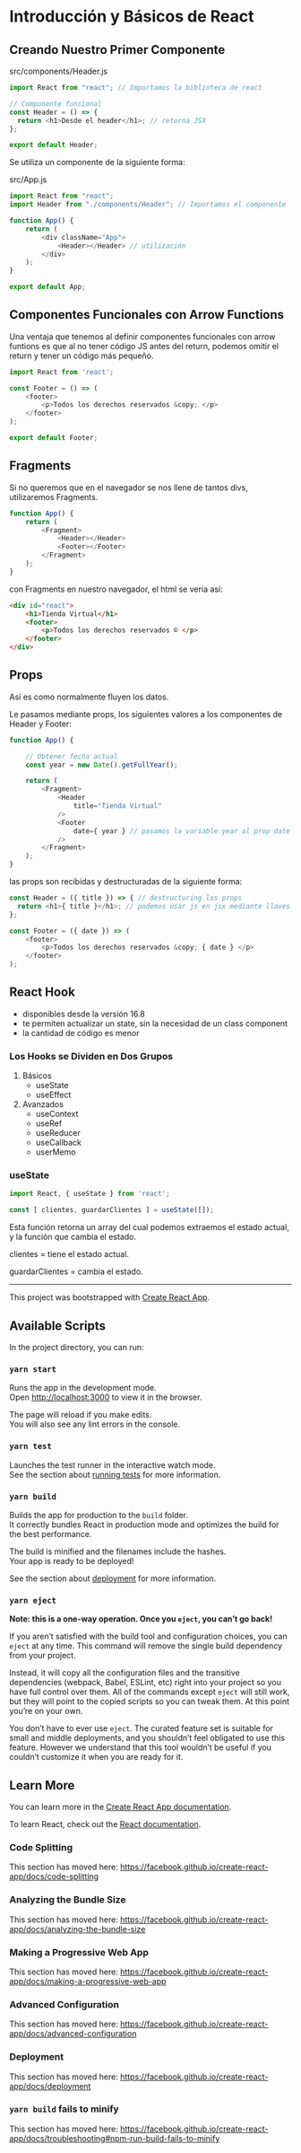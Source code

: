 # Introducción y Básicos de React

## Creando Nuestro Primer Componente

src/components/Header.js
```javascript
import React from "react"; // Importamos la biblioteca de react

// Componente funcional
const Header = () => {
  return <h1>Desde el header</h1>; // retorna JSX
};

export default Header;
```

Se utiliza un componente de la siguiente forma:

src/App.js
```javascript
import React from "react";
import Header from "./components/Header"; // Importamos el componente

function App() {
    return (
        <div className="App">
            <Header></Header> // utilización
        </div>
    );
}

export default App;
```

## Componentes Funcionales con Arrow Functions

Una ventaja que tenemos al definir componentes funcionales con arrow funtions es que al no tener código JS antes del return, podemos omitir el return y tener un código más pequeño.

```javascript
import React from 'react';

const Footer = () => (
    <footer>
        <p>Todos los derechos reservados &copy; </p>
    </footer>
);

export default Footer;
```

## Fragments

Si no queremos que en el navegador se nos llene de tantos divs, utilizaremos Fragments.

```javascript
function App() {
    return (
        <Fragment>
            <Header></Header>
            <Footer></Footer>
        </Fragment>
    );
}
```

con Fragments en nuestro navegador, el html se vería así:
```html
<div id="react">
    <h1>Tienda Virtual</h1>
    <footer>
        <p>Todos los derechos reservados © </p>
    </footer>
</div>
```

## Props

Así es como normalmente fluyen los datos.

Le pasamos mediante props, los siguientes valores a los componentes de Header y Footer:

```javascript
function App() {

    // Obtener fecha actual
    const year = new Date().getFullYear();

    return (
        <Fragment>
            <Header
                title="Tienda Virtual"
            />
            <Footer
                date={ year } // pasamos la variable year al prop date
            />
        </Fragment>
    );
}
```

las props son recibidas y destructuradas de la siguiente forma:

```javascript
const Header = ({ title }) => { // destructuring los props
  return <h1>{ title }</h1>; // podemos usar js en jsx mediante llaves
};
```

```javascript
const Footer = ({ date }) => (
    <footer>
        <p>Todos los derechos reservados &copy; { date } </p>
    </footer>
);
```
## React Hook

- disponibles desde la versión 16.8
- te permiten actualizar un state, sin la necesidad de un class component
- la cantidad de código es menor

### Los Hooks se Dividen en Dos Grupos

1. Básicos
    - useState
    - useEffect
2. Avanzados
    - useContext
    - useRef
    - useReducer
    - useCallback
    - userMemo

### useState

```javascript
import React, { useState } from 'react';
```

```javascript
const [ clientes, guardarClientes ] = useState([]);
```

Esta función retorna un array del cual podemos extraemos el estado actual, y la función que cambia el estado.

clientes = tiene el estado actual.

guardarClientes = cambia el estado.





___
This project was bootstrapped with [Create React App](https://github.com/facebook/create-react-app).

## Available Scripts

In the project directory, you can run:

### `yarn start`

Runs the app in the development mode.<br />
Open [http://localhost:3000](http://localhost:3000) to view it in the browser.

The page will reload if you make edits.<br />
You will also see any lint errors in the console.

### `yarn test`

Launches the test runner in the interactive watch mode.<br />
See the section about [running tests](https://facebook.github.io/create-react-app/docs/running-tests) for more information.

### `yarn build`

Builds the app for production to the `build` folder.<br />
It correctly bundles React in production mode and optimizes the build for the best performance.

The build is minified and the filenames include the hashes.<br />
Your app is ready to be deployed!

See the section about [deployment](https://facebook.github.io/create-react-app/docs/deployment) for more information.

### `yarn eject`

**Note: this is a one-way operation. Once you `eject`, you can’t go back!**

If you aren’t satisfied with the build tool and configuration choices, you can `eject` at any time. This command will remove the single build dependency from your project.

Instead, it will copy all the configuration files and the transitive dependencies (webpack, Babel, ESLint, etc) right into your project so you have full control over them. All of the commands except `eject` will still work, but they will point to the copied scripts so you can tweak them. At this point you’re on your own.

You don’t have to ever use `eject`. The curated feature set is suitable for small and middle deployments, and you shouldn’t feel obligated to use this feature. However we understand that this tool wouldn’t be useful if you couldn’t customize it when you are ready for it.

## Learn More

You can learn more in the [Create React App documentation](https://facebook.github.io/create-react-app/docs/getting-started).

To learn React, check out the [React documentation](https://reactjs.org/).

### Code Splitting

This section has moved here: https://facebook.github.io/create-react-app/docs/code-splitting

### Analyzing the Bundle Size

This section has moved here: https://facebook.github.io/create-react-app/docs/analyzing-the-bundle-size

### Making a Progressive Web App

This section has moved here: https://facebook.github.io/create-react-app/docs/making-a-progressive-web-app

### Advanced Configuration

This section has moved here: https://facebook.github.io/create-react-app/docs/advanced-configuration

### Deployment

This section has moved here: https://facebook.github.io/create-react-app/docs/deployment

### `yarn build` fails to minify

This section has moved here: https://facebook.github.io/create-react-app/docs/troubleshooting#npm-run-build-fails-to-minify
